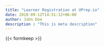 ```yaml
---
title: "Learner Registration at UPrep.io"
date: 2018-09-12T14:51:12+06:00
author: John Doe
description : "This is meta description"
---
```


{{< formkeep >}}
